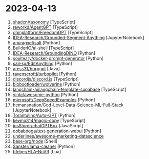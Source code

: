 # 2023-04-13

1. [shadcn/taxonomy](https://github.com/shadcn/taxonomy "An open source application built using the new router, server components and everything new in Next.js 13.") [TypeScript]
2. [reworkd/AgentGPT](https://github.com/reworkd/AgentGPT "🤖 Assemble, configure, and deploy autonomous AI Agents in your browser.") [TypeScript]
3. [ohmplatform/FreedomGPT](https://github.com/ohmplatform/FreedomGPT "This codebase is for a React and Electron-based app that executes the FreedomGPT LLM locally (offline and private) on Mac and Windows using a chat-based interface (based on Alpaca Lora)") [TypeScript]
4. [IDEA-Research/Grounded-Segment-Anything](https://github.com/IDEA-Research/Grounded-Segment-Anything "Marrying Grounding DINO with Segment Anything & Stable Diffusion & BLIP & Whisper - Automatically Detect , Segment and Generate Anything with Image, Text, and Speech Inputs") [JupyterNotebook]
5. [anuragxel/salt](https://github.com/anuragxel/salt "Segment Anything Labelling Tool") [Python]
6. [BuilderIO/ai-shell](https://github.com/BuilderIO/ai-shell "A CLI that converts natural language to shell commands.") [TypeScript]
7. [IDEA-Research/GroundingDINO](https://github.com/IDEA-Research/GroundingDINO "The official implementation of Grounding DINO: Marrying DINO with Grounded Pre-Training for Open-Set Object Detection") [Python]
8. [soulteary/docker-prompt-generator](https://github.com/soulteary/docker-prompt-generator "Using a Model to generate prompts for Model applications. / 使用模型来生成作图咒语的偷懒工具，支持 MidJourney、Stable Diffusion 等。") [Python]
9. [sail-sg/EditAnything](https://github.com/sail-sg/EditAnything "Edit anything in images powered by segment-anything, ControlNet, StableDiffusion, etc.") [Python]
10. [aress31/burpgpt](https://github.com/aress31/burpgpt "A Burp Suite extension that integrates OpenAI's GPT to perform an additional passive scan for discovering highly bespoke vulnerabilities, and enables running traffic-based analysis of any type.") [Java]
11. [ravenscroftj/turbopilot](https://github.com/ravenscroftj/turbopilot "Turbopilot is an open source large-language-model based code completion engine that runs locally on CPU") [Python]
12. [discordjs/discord.js](https://github.com/discordjs/discord.js "A powerful JavaScript library for interacting with the Discord API") [TypeScript]
13. [biobootloader/wolverine](https://github.com/biobootloader/wolverine "") [Python]
14. [langchain-ai/langchain-template-supabase](https://github.com/langchain-ai/langchain-template-supabase "") [TypeScript]
15. [vinta/awesome-python](https://github.com/vinta/awesome-python "A curated list of awesome Python frameworks, libraries, software and resources") [Python]
16. [microsoft/DeepSpeedExamples](https://github.com/microsoft/DeepSpeedExamples "Example models using DeepSpeed") [Python]
17. [hemansnation/God-Level-Data-Science-ML-Full-Stack](https://github.com/hemansnation/God-Level-Data-Science-ML-Full-Stack "This roadmap contains 16 Chapters that can be completed in 8 months, whether you are a fresher in the field or an experienced professional who wants to transition into Data Science.") [JupyterNotebook]
18. [Torantulino/Auto-GPT](https://github.com/Torantulino/Auto-GPT "An experimental open-source attempt to make GPT-4 fully autonomous.") [Python]
19. [kevmo314/magic-copy](https://github.com/kevmo314/magic-copy "Magic Copy is a Chrome extension that uses Meta's Segment Anything Model to extract a foreground object from an image and copy it to the clipboard.") [TypeScript]
20. [josStorer/chatGPTBox](https://github.com/josStorer/chatGPTBox "Integrating ChatGPT into your browser deeply, everything you need is here") [JavaScript]
21. [oobabooga/text-generation-webui](https://github.com/oobabooga/text-generation-webui "A gradio web UI for running Large Language Models like LLaMA, llama.cpp, GPT-J, Pythia, OPT, and GALACTICA.") [Python]
22. [underlines/awesome-marketing-datascience](https://github.com/underlines/awesome-marketing-datascience "Collection of useful Datascience things across the web") 
23. [base-org/node](https://github.com/base-org/node "Everything required to run your own Base node") [Shell]
24. [Sanster/lama-cleaner](https://github.com/Sanster/lama-cleaner "Image inpainting tool powered by SOTA AI Model. Remove any unwanted object, defect, people from your pictures or erase and replace(powered by stable diffusion) any thing on your pictures.") [Python]
25. [bfeber/HLA-NoVR](https://github.com/bfeber/HLA-NoVR "NO VR Script for Half-Life: Alyx") [Lua]
